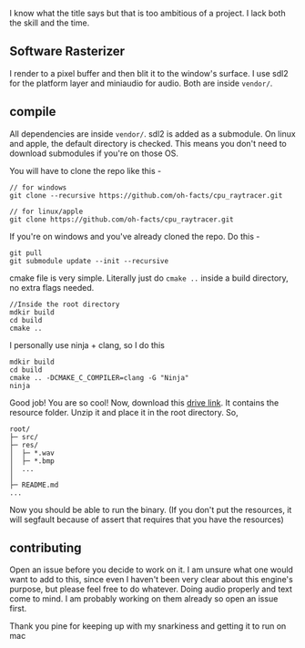 I know what the title says but that is too ambitious of a project. I lack both the skill and the time.

## Software Rasterizer

I render to a pixel buffer and then blit it to the window's surface. I use sdl2 for the platform layer and
miniaudio for audio. Both are inside `vendor/`.

## compile

All dependencies are inside `vendor/`. sdl2 is added as a submodule. On linux and apple, the default directory is checked. This means you don't need to download submodules if you're on those OS.

You will have to clone the repo like this -

```
// for windows
git clone --recursive https://github.com/oh-facts/cpu_raytracer.git

// for linux/apple
git clone https://github.com/oh-facts/cpu_raytracer.git

```

If you're on windows and you've already cloned the repo. Do this -

```
git pull
git submodule update --init --recursive
```

cmake file is very simple. Literally just do `cmake ..` inside a build directory, no extra flags needed.
```
//Inside the root directory
mdkir build
cd build
cmake ..
```

I personally use ninja + clang, so I do this
```
mdkir build
cd build
cmake .. -DCMAKE_C_COMPILER=clang -G "Ninja"
ninja
```

Good job! You are so cool! Now, download this [drive link](https://drive.google.com/drive/folders/1M4K7Ur9gShpLSmHQQxYbpiguzK3a7oSH?usp=sharing). It contains the resource folder. Unzip it and place it in the root directory. So,

```
root/
├─ src/
├─ res/
│  ├─ *.wav
│  ├─ *.bmp
│  ...
│
├─ README.md
...
```
Now you should be able to run the binary. (If you don't put the resources, it will segfault because of assert that requires that you have the resources)

## contributing

Open an issue before you decide to work on it. I am unsure what one would want to add to this, since even I haven't been very clear about this engine's purpose, but please feel free to do whatever. Doing audio properly and text come to mind. I am probably working on them already so open an issue first.

Thank you pine for keeping up with my snarkiness and getting it to run on mac

<!-- //ctrl shift v (my vscode md viewer plugin keybind) -->